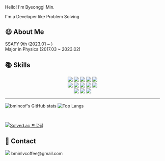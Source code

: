 Hello! I'm Byeonggi Min.

I'm a Developer like Problem Solving.

## 😃 About Me

SSAFY 9th (2023.01 ~ )<br>
Major in Physics (2017.03 ~ 2023.02)<br>

## 📚 Skills

<div align=center>
<img src="https://img.shields.io/badge/java-007396?style=for-the-badge&logo=java&logoColor=white">
<img src="https://img.shields.io/badge/python-3776AB?style=for-the-badge&logo=python&logoColor=white">
<img src="https://img.shields.io/badge/spring boot-6DB33F?style=for-the-badge&logo=springboot&logoColor=white">
<img src="https://img.shields.io/badge/spring-6DB33F?style=for-the-badge&logo=spring&logoColor=white">
<img src="https://img.shields.io/badge/mysql-4479a1?style=for-the-badge&logo=mysql&logoColor=white">
<br>
<img src="https://img.shields.io/badge/html-e34f26?style=for-the-badge&logo=html5&logoColor=white">
<img src="https://img.shields.io/badge/css-1572b6?style=for-the-badge&logo=css3&logoColor=white">
<img src="https://img.shields.io/badge/javascript-e7df1e?style=for-the-badge&logo=javascript&logoColor=white">
<img src="https://img.shields.io/badge/react-61dafb?style=for-the-badge&logo=react&logoColor=white">
<img src="https://img.shields.io/badge/tailwind css-06b6d4?style=for-the-badge&logo=tailwindcss&logoColor=white">
<br>
<img src="https://img.shields.io/badge/git-f05032?style=for-the-badge&logo=git&logoColor=white">
<img src="https://img.shields.io/badge/github-181717?style=for-the-badge&logo=github&logoColor=white">
<img src="https://img.shields.io/badge/jira-0052cc?style=for-the-badge&logo=jirasoftware&logoColor=white">

</div>

<hr>

![bmincof's GitHub stats](https://github-readme-stats.vercel.app/api?username=bmincof&show_icons=true&theme=dark)
![Top Langs](https://github-readme-stats.vercel.app/api/top-langs/?username=bmincof&layout=compact&theme=dark)

<br>

[![Solved.ac
프로필](http://mazassumnida.wtf/api/v2/generate_badge?boj=bmincof)](https://solved.ac/bmincof)

## 📧 Contact

<img src="https://img.shields.io/badge/gmail-EA4335?style=flat-square`&logo=gmail&logoColor=white"/>
bminlvcoffee@gmail.com
